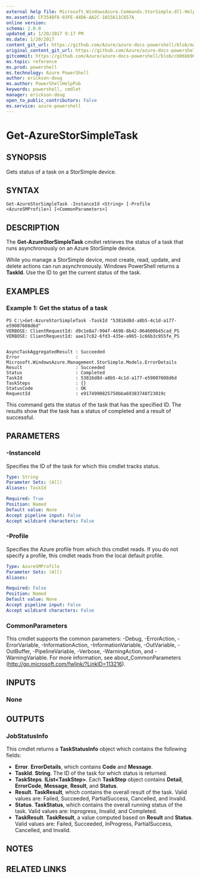 ```yaml
---
external help file: Microsoft.WindowsAzure.Commands.StorSimple.dll-Help.xml
ms.assetid: CF3548F6-03FE-44D6-AA2C-1015611C657A
online version: 
schema: 2.0.0
updated_at: 1/20/2017 9:17 PM
ms.date: 1/20/2017
content_git_url: https://github.com/Azure/azure-docs-powershell/blob/master/azureps-cmdlets-docs/ServiceManagement/Azure.StorSimple/v3.4.0/Get-AzureStorSimpleTask.md
original_content_git_url: https://github.com/Azure/azure-docs-powershell/blob/master/azureps-cmdlets-docs/ServiceManagement/Azure.StorSimple/v3.4.0/Get-AzureStorSimpleTask.md
gitcommit: https://github.com/Azure/azure-docs-powershell/blob/cb06bb906911a2a2e1f57adbafe0c0c97a0b205b/azureps-cmdlets-docs/ServiceManagement/Azure.StorSimple/v3.4.0/Get-AzureStorSimpleTask.md
ms.topic: reference
ms.prod: powershell
ms.technology: Azure PowerShell
author: erickson-doug
ms.author: PowerShellHelpPub
keywords: powershell, cmdlet
manager: erickson-doug
open_to_public_contributors: False
ms.service: azure-powershell
---
```


# Get-AzureStorSimpleTask

## SYNOPSIS
Gets status of a task on a StorSimple device.

## SYNTAX

```
Get-AzureStorSimpleTask -InstanceId <String> [-Profile <AzureSMProfile>] [<CommonParameters>]
```

## DESCRIPTION
The **Get-AzureStorSimpleTask** cmdlet retrieves the status of a task that runs asynchronously on an Azure StorSimple device.

While you manage a StorSimple device, most create, read, update, and delete actions can run asynchronously.
Windows PowerShell returns a **TaskId**.
Use the ID to get the current status of the task.

## EXAMPLES

### Example 1: Get the status of a task
```
PS C:\>Get-AzureStorSimpleTask -TaskId "53816d8d-a8b5-4c1d-a177-e59007608d6d"
VERBOSE: ClientRequestId: d9c1e8a7-994f-4698-8b42-064600b45cad_PS
VERBOSE: ClientRequestId: aae17c82-6fd3-435e-a965-1c66b3c955fe_PS


AsyncTaskAggregatedResult : Succeeded
Error                     : Microsoft.WindowsAzure.Management.StorSimple.Models.ErrorDetails
Result                    : Succeeded
Status                    : Completed
TaskId                    : 53816d8d-a8b5-4c1d-a177-e59007608d6d
TaskSteps                 : {}
StatusCode                : OK
RequestId                 : e9174990825750bba69383748f23019c
```

This command gets the status of the task that has the specified ID.
The results show that the task has a status of completed and a result of successful.

## PARAMETERS

### -InstanceId
Specifies the ID of the task for which this cmdlet tracks status.

```yaml
Type: String
Parameter Sets: (All)
Aliases: TaskId

Required: True
Position: Named
Default value: None
Accept pipeline input: False
Accept wildcard characters: False
```

### -Profile
Specifies the Azure profile from which this cmdlet reads.
If you do not specify a profile, this cmdlet reads from the local default profile.

```yaml
Type: AzureSMProfile
Parameter Sets: (All)
Aliases: 

Required: False
Position: Named
Default value: None
Accept pipeline input: False
Accept wildcard characters: False
```

### CommonParameters
This cmdlet supports the common parameters: -Debug, -ErrorAction, -ErrorVariable, -InformationAction, -InformationVariable, -OutVariable, -OutBuffer, -PipelineVariable, -Verbose, -WarningAction, and -WarningVariable. For more information, see about_CommonParameters (http://go.microsoft.com/fwlink/?LinkID=113216).

## INPUTS

### None

## OUTPUTS

### JobStatusInfo
This cmdlet returns a **TaskStatusInfo** object which contains the following fields: 

- **Error**.
**ErrorDetails**, which contains **Code** and **Message**.
- **TaskId**.
**String**.
The ID of the task for which status is returned.
- **TaskSteps**.
**IList\<TaskStep\>**.
Each **TaskStep** object contains **Detail**, **ErrorCode**, **Message**, **Result**, and **Status**.
- **Result**.
**TaskResult**, which contains the overall result of the task.
Valid values are: Failed, Succeeded, PartialSuccess, Cancelled, and Invalid.
- **Status**.
**TaskStatus**, which contains the overall running status of the task.
Valid values are: Inprogress, Invalid, and Completed.
- **TaskResult**.
**TaskResult**, a value computed based on **Result** and **Status**.
Valid values are: Failed, Succeeded, InProgress, PartialSuccess, Cancelled, and Invalid.

## NOTES

## RELATED LINKS

